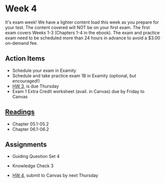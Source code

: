 # Week 4

It's exam week!  We have a lighter content load this week as you prepare for your test.  The content covered will NOT be on your first exam.  The first exam covers Weeks 1-3 (Chapters 1-4 in the ebook).  The exam and practice exam need to be scheduled more than 24 hours in advance to avoid a $3.00 on-demand fee.



## Action Items
* Schedule your exam in Examity
* Schedule and take practice exam 1B in Examity (optional, but encouraged!)
* [HW 3](https://genchem.science.psu.edu/homework-3-houck), is due Thursday
* Exam 1 Extra Credit worksheet (avail. in Canvas) due by Friday to Canvas


## [Readings](https://genchem.science.psu.edu)
* Chapter 05.1-05.2  
* Chapter 06.1-06.2


## Assignments

- Guiding Question Set 4

- Knowledge Check 3

- [HW 4](https://genchem.science.psu.edu/homework-4-houck), submit to Canvas by next Thursday




